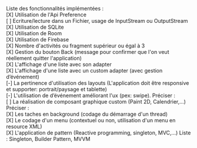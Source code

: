 Liste des fonctionnalités implémentées :<br>
[X] Utilisation de l'Api Preference<br>
[ ] Ecriture/lecture dans un Fichier, usage de InputStream ou OutputStream<br>
[X] Utilisation de SQLite<br>
[X] Utilisation de Room<br>
[X] Utilisation de Firebase<br>
[X] Nombre d'activités ou fragment supérieur ou égal à 3<br>
[X] Gestion du bouton Back (message pour confirmer que l'on veut réellement quitter l'application)<br>
[X] L'affichage d'une liste avec son adapter<br>
[X] L'affichage d'une liste avec un custom adapter (avec gestion d’événement)<br>
[-] La pertinence d'utilisation des layouts (L'application doit être responsive et supporter: portrait/paysage et tablette)<br>
[-] L'utilisation de d’événement améliorant l'ux (pex: swipe). Préciser :<br>
[ ] La réalisation de composant graphique custom (Paint 2D, Calendrier,...) Préciser :<br>
[X] Les taches en background (codage du démarrage d'un thread)<br>
[X] Le codage d'un menu (contextuel ou non, utilisation d'un menu en resource XML)<br>
[X] L'application de pattern (Reactive programming, singleton, MVC,...) Liste : Singleton, Builder Pattern, MVVM<br>